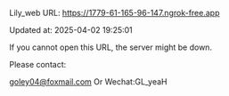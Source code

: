 Lily_web URL: https://1779-61-165-96-147.ngrok-free.app

Updated at: 2025-04-02 19:25:01

If you cannot open this URL, the server might be down.

Please contact: 

goley04@foxmail.com Or Wechat:GL_yeaH